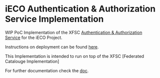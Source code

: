 # iECO Authentication & Authorization Service Implementation

WIP PoC Implementation of the XFSC [Authentication & Authorization Service](https://www.gxfs.eu/authentication-authorisation/) for the iECO Project.

Instructions on deployment can be found [here](./doc/build).

This Implementation is intended to run on top of the XFSC [Federated Catalouge Implementation]

For further documentation check the [doc](./doc/).
